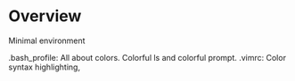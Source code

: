 Overview
========
Minimal environment

.bash_profile:  All about colors. Colorful ls and colorful prompt.
.vimrc:         Color syntax highlighting,

